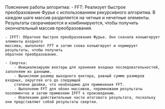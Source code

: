 Пояснение работы алгоритма:
    - FFT: Реализует быстрое преобразование Фурье с использованием рекурсивного алгоритма.
    В каждом шаге массив разделяется на четные и нечетные элементы. Результаты сворачиваются
    и комбинируются, чтобы получить окончательный массив преобразования.

    - IFFT: Обратное быстрое преобразование Фурье. Оно сначала конъюгирует элементы входного
    массива, выполняет FFT и затем снова конъюгирует и нормирует результаты, чтобы получить
    обратное преобразование.

    - Свертка:
        - Инициализируем векторы для хранения входных последовательностей, заполняем их данными.
        - Вычисляем размер выходного вектора, равный сумме размеров входных, округляя его до следующей
        степени двойки, что необходимо для применения FFT.
        - Выполняем FFT для обоих массивов, перемножаем результаты поэлементно и затем применяем IFFT к произведению.
        - Извлекаем действительные части итогового результата, поскольку они представляют собой результаты свертки.
